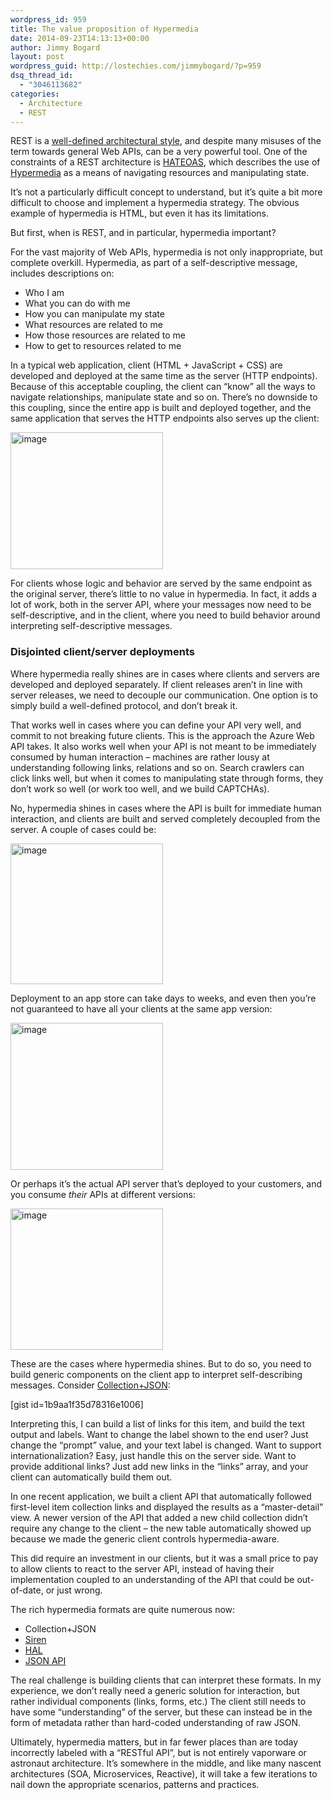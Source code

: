 ```yaml
---
wordpress_id: 959
title: The value proposition of Hypermedia
date: 2014-09-23T14:13:13+00:00
author: Jimmy Bogard
layout: post
wordpress_guid: http://lostechies.com/jimmybogard/?p=959
dsq_thread_id:
  - "3046113682"
categories:
  - Architecture
  - REST
---
```

REST is a [well-defined architectural style](http://en.wikipedia.org/wiki/Representational_state_transfer), and despite many misuses of the term towards general Web APIs, can be a very powerful tool. One of the constraints of a REST architecture is [HATEOAS](http://en.wikipedia.org/wiki/HATEOAS), which describes the use of [Hypermedia](http://en.wikipedia.org/wiki/Hypermedia) as a means of navigating resources and manipulating state.

It’s not a particularly difficult concept to understand, but it’s quite a bit more difficult to choose and implement a hypermedia strategy. The obvious example of hypermedia is HTML, but even it has its limitations.

But first, when is REST, and in particular, hypermedia important?

For the vast majority of Web APIs, hypermedia is not only inappropriate, but complete overkill. Hypermedia, as part of a self-descriptive message, includes descriptions on:

  * Who I am
  * What you can do with me
  * How you can manipulate my state
  * What resources are related to me
  * How those resources are related to me
  * How to get to resources related to me

In a typical web application, client (HTML + JavaScript + CSS) are developed and deployed at the same time as the server (HTTP endpoints). Because of this acceptable coupling, the client can “know” all the ways to navigate relationships, manipulate state and so on. There’s no downside to this coupling, since the entire app is built and deployed together, and the same application that serves the HTTP endpoints also serves up the client:

[<img style="padding-top: 0px; padding-left: 0px; padding-right: 0px; border: 0px;" src="http://lostechies.com/jimmybogard/files/2014/09/image_thumb.png" alt="image" width="244" height="219" border="0" />](http://lostechies.com/jimmybogard/files/2014/09/image.png)

For clients whose logic and behavior are served by the same endpoint as the original server, there’s little to no value in hypermedia. In fact, it adds a lot of work, both in the server API, where your messages now need to be self-descriptive, and in the client, where you need to build behavior around interpreting self-descriptive messages.

### 

### Disjointed client/server deployments

Where hypermedia really shines are in cases where clients and servers are developed and deployed separately. If client releases aren’t in line with server releases, we need to decouple our communication. One option is to simply build a well-defined protocol, and don’t break it.

That works well in cases where you can define your API very well, and commit to not breaking future clients. This is the approach the Azure Web API takes. It also works well when your API is not meant to be immediately consumed by human interaction – machines are rather lousy at understanding following links, relations and so on. Search crawlers can click links well, but when it comes to manipulating state through forms, they don’t work so well (or work too well, and we build CAPTCHAs).

No, hypermedia shines in cases where the API is built for immediate human interaction, and clients are built and served completely decoupled from the server. A couple of cases could be:

[<img style="padding-top: 0px; padding-left: 0px; padding-right: 0px; border: 0px;" src="http://lostechies.com/jimmybogard/files/2014/09/image_thumb1.png" alt="image" width="244" height="225" border="0" />](http://lostechies.com/jimmybogard/files/2014/09/image1.png)

Deployment to an app store can take days to weeks, and even then you’re not guaranteed to have all your clients at the same app version:

[<img style="padding-top: 0px; padding-left: 0px; padding-right: 0px; border: 0px;" src="http://lostechies.com/jimmybogard/files/2014/09/image_thumb2.png" alt="image" width="244" height="235" border="0" />](http://lostechies.com/jimmybogard/files/2014/09/image2.png)

Or perhaps it’s the actual API server that’s deployed to your customers, and you consume _their_ APIs at different versions:

[<img style="padding-top: 0px; padding-left: 0px; padding-right: 0px; border: 0px;" src="http://lostechies.com/jimmybogard/files/2014/09/image_thumb3.png" alt="image" width="244" height="226" border="0" />](http://lostechies.com/jimmybogard/files/2014/09/image3.png)

These are the cases where hypermedia shines. But to do so, you need to build generic components on the client app to interpret self-describing messages. Consider [Collection+JSON](http://amundsen.com/media-types/collection/format/):

[gist id=1b9aa1f35d78316e1006]

Interpreting this, I can build a list of links for this item, and build the text output and labels. Want to change the label shown to the end user? Just change the “prompt” value, and your text label is changed. Want to support internationalization? Easy, just handle this on the server side. Want to provide additional links? Just add new links in the “links” array, and your client can automatically build them out.

In one recent application, we built a client API that automatically followed first-level item collection links and displayed the results as a “master-detail” view. A newer version of the API that added a new child collection didn’t require any change to the client – the new table automatically showed up because we made the generic client controls hypermedia-aware.

This did require an investment in our clients, but it was a small price to pay to allow clients to react to the server API, instead of having their implementation coupled to an understanding of the API that could be out-of-date, or just wrong.

The rich hypermedia formats are quite numerous now:

  * Collection+JSON
  * [Siren](https://github.com/kevinswiber/siren)
  * [HAL](https://tools.ietf.org/html/draft-kelly-json-hal-06)
  * [JSON API](http://jsonapi.org/)

The real challenge is building clients that can interpret these formats. In my experience, we don’t really need a generic solution for interaction, but rather individual components (links, forms, etc.) The client still needs to have some “understanding” of the server, but these can instead be in the form of metadata rather than hard-coded understanding of raw JSON.

Ultimately, hypermedia matters, but in far fewer places than are today incorrectly labeled with a “RESTful API”, but is not entirely vaporware or astronaut architecture. It’s somewhere in the middle, and like many nascent architectures (SOA, Microservices, Reactive), it will take a few iterations to nail down the appropriate scenarios, patterns and practices.